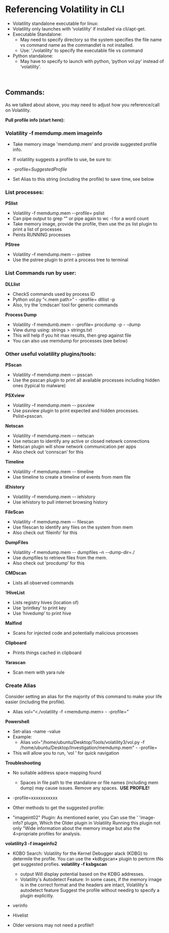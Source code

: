# Referencing Volatility in CLI  
- Volatility standalone executable for linux:  
- Volatility only launches with ‘volatility’ if installed via cli/apt-get.  
- Executable Standalone:  
  - May need to specify directory so the system specifies the file name vs command name as the commandlet is not installed.   
  - Use: ‘./volatility’ to specify the executable file vs command  
- Python standalone:  
  - May have to specify to launch with python, ‘python vol.py’ instead of ‘volatility’.  

  
## Commands:  
As we talked about above, you may need to adjust how you reference/call on Volatility.  

**Pull profile info (start here):** 

### Volatility -f memdump.mem imageinfo  
- Take memory image 'memdump.mem' and provide suggested profile info.  
- If volatility suggests a profile to use, be sure to:   
- -profile=*SuggestedProfile*

- Set Alias to this string (including the profile) to save time, see below  

### List processes:  

**PSlist**
- Volatility -f memdump.mem --profile=<Profile> pslist  
- Can pipe output to grep “<string>” or pipe again to wc -l for a word count  
- Take memory image, provide the profile, then use the ps list plugin to print a list of processes  
- Peints RUNNING processes  

**PStree**  
- Volatility –f memdump.mem --<Profile> pstree  
- Use the pstree plugin to print a process tree to terminal  

### List Commands run by user:  

**DLLlist**  
- CheckS commands used by process ID  
- Python vol.py ”<.mem path>” - -profile=<Profile> dlllist -p <Process ID>  
- Also, try the ’cmdscan’ tool for generic commands  
 
**Process Dump**   
- Volatility -f memdumb.mem - -profile=<Profile> procdump -p <processID> - -dump <DirPath>  
- View dump using: strings <dump> > strings.txt   
- This will help if you hit max results, then grep against file  
- You can also use memdump for processes (see below)  

 ### Other useful volatility plugins/tools:  

**PSscan**  
- Volatility –f memdump.mem --<Profile> psscan  
- Use the psscan plugin to print all available processes including hidden ones (typical to malware)  

**PSXview**  
- Volatility –f memdump.mem --<Profile> psxview  
- Use psxview plugin to print expected and hidden processes. Pslist+psscan.  

**Netscan**  
- Volatility –f memdump.mem --<Profile> netscan  
- Use netscan to identify any active or closed netowrk connections  
- Netscan plugin will show network communication per apps  
- Also check out ‘connscan’ for this  

**Timeline**  
- Volatility –f memdump.mem --<Profile> timeline  
- Use timeline to create a timeline of events from mem file  

**iEhistory**  
- Volatility –f memdump.mem --<Profile> iehistory  
- Use iehistory to pull internet browsing history  

**FileScan**  
- Volatility –f memdump.mem --<Profile> filescan  
- Use filescan to identify any files on the system from mem   
- Also check out ‘fileinfo’ for this  

**DumpFiles**  
- Volatility –f memdump.mem --<Profile> dumpfiles –n --dump-dir=./  
- Use dumpfiles to retrieve files from the mem.   
- Also check out ‘procdump’ for this  

**CMDscan**  
- Lists all observed commands  

1**HiveList**  
- Lists registry hives (location of)  
- Use ‘printkey’ to print key  
- Use ‘hivedump’ to print hive  

**Malfind** 
- Scans for injected code and potentially malicious processes  

**Clipboard**  
- Prints things cached in clipboard  

**Yarascan**  
- Scan mem with yara rule  

### Create Alias  
Consider setting an alias for the majority of this command to make your life easier (including the profile).  
- Alias vol=“<./volatility -f <memdump.mem> - -profile=<profile>”  

**Powershell**

- Set-alias -name <DesiredAlias> -value <commandstring>  
- Example:  
  - Alias vol="/home/ubuntu/Desktop/Tools/volatility3/vol.py -f /home/ubuntu/Desktop/Investigation/memdump.mem" - -profile=<profile>  
- This will allow you to run, ‘vol <command>’ for quick navigation  

**Troubleshooting**   

- No suitable address space mapping found  
  - Spaces in file path to the standalone or file names (including mem dump) may cause issues. Remove any spaces.  
**USE PROFILE!**  
- -profile=xxxxxxxxxxx  
- Other methods to get the suggested profile:  

- "imageint02" Plugin: As mentioned earier, 
  you Can use the ' 'image-info? plugin, Which 
  the Older plugin in 
  Volatility Running this plugin not only 
  "Wide information about the memory 
  image but also the 4>propriate 
  profiles for analysis.

**volatility3 -f <filepath> imageinfo2**

- KOBO Search: Volatility 
  for the Kernel Debugger alack 
  (KDBG) to determile the profile. You can 
  use the •kdbgscan• plugin to pertcrm tNs 
  get suggested profies.
**volatility -f <filepath> ksbgscan**

  - output Will display potential 
  based on the KDBG addresses. 
  - Volatility's Autodetect Feature: In some 
  cases, if the memory irnage is in the correct 
  format and the headers are intact, Volatility's 
  autodetect feature Suggest the profile 
  without needirg to specify a plugin 
  explicitly.
  
- verinfo  
- Hivelist  
- Older versions may not need a profile!!  
